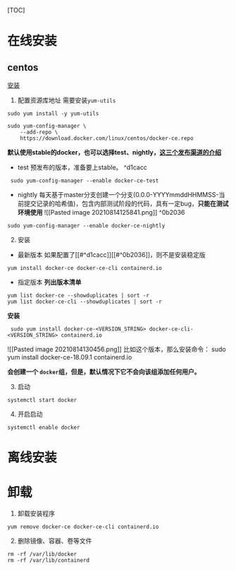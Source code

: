 [TOC]

# 在线安装

## centos
[安装](https://docs.docker.com/engine/install/centos/)

1. 配置资源库地址
需要安装`yum-utils`
```shell
sudo yum install -y yum-utils

sudo yum-config-manager \
    --add-repo \
    https://download.docker.com/linux/centos/docker-ce.repo
```
**默认使用stable的docker，也可以选择test、nightly，[这三个发布渠道的介绍](https://docs.docker.com/engine/install/#release-channels)**
* test
预发布的版本，准备要上stable。 ^d1cacc
```
 sudo yum-config-manager --enable docker-ce-test
```
* nightly
每天基于master分支创建一个分支(0.0.0-YYYYmmddHHMMSS-当前提交记录的哈希值)，包含内部测试阶段的代码，具有一定bug，**只能在测试环境使用**
![[Pasted image 20210814125841.png]] ^0b2036
```
sudo yum-config-manager --enable docker-ce-nightly
```

2. 安装
* 最新版本
如果配置了[[#^d1cacc]][[#^0b2036]]，则不是安装稳定版
```shell
yum install docker-ce docker-ce-cli containerd.io
```

* 指定版本
**列出版本清单**
```
yum list docker-ce --showduplicates | sort -r
yum list docker-ce-cli --showduplicates | sort -r

```

**安装**
```
 sudo yum install docker-ce-<VERSION_STRING> docker-ce-cli-<VERSION_STRING> containerd.io
```

![[Pasted image 20210814130456.png]]
比如这个版本，那么安装命令： sudo yum install docker-ce-18.09.1  containerd.io

**会创建一个 `docker`组，但是，默认情况下它不会向该组添加任何用户。**

3. 启动
```
systemctl start docker
```

4. 开启启动
```
systemctl enable docker
```

# 离线安装

# 卸载
1. 卸载安装程序
```
yum remove docker-ce docker-ce-cli containerd.io
```

2. 删除镜像、容器、卷等文件
```
rm -rf /var/lib/docker
rm -rf /var/lib/containerd
```